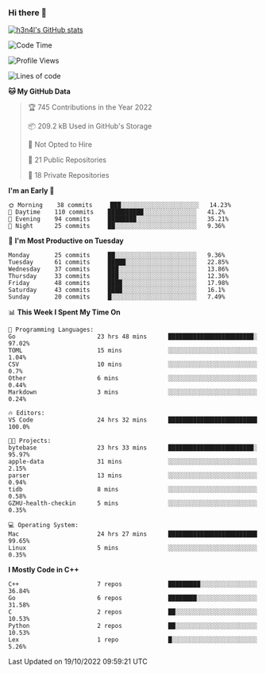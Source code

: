 ### Hi there 👋

[![h3n4l's GitHub stats](https://github-readme-stats.vercel.app/api?username=h3n4l&count_private=true&show_icons=true&theme=radical)](https://github.com/h3n4l/github-readme-stats)

<!--START_SECTION:waka-->
![Code Time](http://img.shields.io/badge/Code%20Time-770%20hrs%2036%20mins-blue)

![Profile Views](http://img.shields.io/badge/Profile%20Views-7-blue)

![Lines of code](https://img.shields.io/badge/From%20Hello%20World%20I%27ve%20Written-44%20Thousand%20lines%20of%20code-blue)

**🐱 My GitHub Data** 

> 🏆 745 Contributions in the Year 2022
 > 
> 📦 209.2 kB Used in GitHub's Storage 
 > 
> 🚫 Not Opted to Hire
 > 
> 📜 21 Public Repositories 
 > 
> 🔑 18 Private Repositories  
 > 
**I'm an Early 🐤** 

```text
🌞 Morning    38 commits     ███░░░░░░░░░░░░░░░░░░░░░░   14.23% 
🌆 Daytime    110 commits    ██████████░░░░░░░░░░░░░░░   41.2% 
🌃 Evening    94 commits     ████████░░░░░░░░░░░░░░░░░   35.21% 
🌙 Night      25 commits     ██░░░░░░░░░░░░░░░░░░░░░░░   9.36%

```
📅 **I'm Most Productive on Tuesday** 

```text
Monday       25 commits     ██░░░░░░░░░░░░░░░░░░░░░░░   9.36% 
Tuesday      61 commits     █████░░░░░░░░░░░░░░░░░░░░   22.85% 
Wednesday    37 commits     ███░░░░░░░░░░░░░░░░░░░░░░   13.86% 
Thursday     33 commits     ███░░░░░░░░░░░░░░░░░░░░░░   12.36% 
Friday       48 commits     ████░░░░░░░░░░░░░░░░░░░░░   17.98% 
Saturday     43 commits     ████░░░░░░░░░░░░░░░░░░░░░   16.1% 
Sunday       20 commits     █░░░░░░░░░░░░░░░░░░░░░░░░   7.49%

```


📊 **This Week I Spent My Time On** 

```text
💬 Programming Languages: 
Go                       23 hrs 48 mins      ████████████████████████░   97.02% 
TOML                     15 mins             ░░░░░░░░░░░░░░░░░░░░░░░░░   1.04% 
CSV                      10 mins             ░░░░░░░░░░░░░░░░░░░░░░░░░   0.7% 
Other                    6 mins              ░░░░░░░░░░░░░░░░░░░░░░░░░   0.44% 
Markdown                 3 mins              ░░░░░░░░░░░░░░░░░░░░░░░░░   0.24%

🔥 Editors: 
VS Code                  24 hrs 32 mins      █████████████████████████   100.0%

🐱‍💻 Projects: 
bytebase                 23 hrs 33 mins      ████████████████████████░   95.97% 
apple-data               31 mins             ░░░░░░░░░░░░░░░░░░░░░░░░░   2.15% 
parser                   13 mins             ░░░░░░░░░░░░░░░░░░░░░░░░░   0.94% 
tidb                     8 mins              ░░░░░░░░░░░░░░░░░░░░░░░░░   0.58% 
GZHU-health-checkin      5 mins              ░░░░░░░░░░░░░░░░░░░░░░░░░   0.35%

💻 Operating System: 
Mac                      24 hrs 27 mins      █████████████████████████   99.65% 
Linux                    5 mins              ░░░░░░░░░░░░░░░░░░░░░░░░░   0.35%

```

**I Mostly Code in C++** 

```text
C++                      7 repos             █████████░░░░░░░░░░░░░░░░   36.84% 
Go                       6 repos             ████████░░░░░░░░░░░░░░░░░   31.58% 
C                        2 repos             ██░░░░░░░░░░░░░░░░░░░░░░░   10.53% 
Python                   2 repos             ██░░░░░░░░░░░░░░░░░░░░░░░   10.53% 
Lex                      1 repo              █░░░░░░░░░░░░░░░░░░░░░░░░   5.26%

```



 Last Updated on 19/10/2022 09:59:21 UTC
<!--END_SECTION:waka-->

